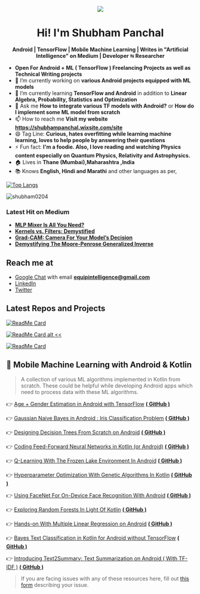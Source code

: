 
<p align="center">
  
  <img src="https://github.com/shubham0204/shubham0204/blob/master/banner_image.jpg?raw=true"/>

</p>

<h1 align="center">Hi! I'm Shubham Panchal</h1>

<p align="center">
<b>Android | TensorFlow | Mobile Machine Learning | Writes in "Artificial Intelligence" on Medium | Developer ⮀ Researcher</b>
</p>

- **Open For Android + ML ( TensorFlow ) Freelancing Projects as well as Technical Writing projects**
- 🔭 I’m currently working on **various Android projects equipped with ML models**
- 🌱 I’m currently learning **TensorFlow and Android** in addition to **Linear Algebra, Probability, Statistics and Optimization**
- 💬 Ask me **How to integrate various TF models with Android?** or **How do I implement some ML model from scratch**
- 📫 How to reach me **Visit my website https://shubhampanchal.wixsite.com/site**
- 😄 Tag Line: **Curious, hates overfitting while learning machine learning, loves to help people by answering their questions**
- ⚡ Fun fact: **I'm a foodie. Also, I love reading and watching Physics content especially on Quantum Physics, Relativity and Astrophysics.**
- 🏠 Lives in **Thane (Mumbai),Maharashtra ,India**
- 📚 Knows **English, Hindi and Marathi** and other languages as per,

[![Top Langs](https://github-readme-stats.vercel.app/api/top-langs/?username=shubham0204&layout=compact)](https://github.com/anuraghazra/github-readme-stats)

<p align="left"><img src="https://komarev.com/ghpvc/?username=shubham0204&label=Profile%20views&color=0e75b6&style=flat"
                     alt="shubham0204"/></p>

### Latest Hit on Medium

- [**MLP Mixer Is All You Need?**](https://towardsdatascience.com/mlp-mixer-is-all-you-need-20dbc7587fe4)
- [**Kernels vs. Filters: Demystified**](https://pub.towardsai.net/kernels-vs-filters-demystified-1fd594e1c38d)
- [**Grad-CAM: Camera For Your Model’s Decision**](https://towardsdatascience.com/grad-cam-camera-for-your-models-decision-1ef69aae8fe7)
- [**Demystifying The Moore-Penrose Generalized Inverse**](https://www.cantorsparadise.com/demystifying-the-moore-penrose-generalized-inverse-a1b989a1dd49)

## Reach me at

- [Google Chat](https://mail.google.com/chat) with email **equipintelligence@gmail.com**
- [LinkedIn](https://www.linkedin.com/in/shubham-panchal-82ba92160/)
- [Twitter](https://twitter.com/im_mobileML_dev)

## Latest Repos and Projects 

[![ReadMe Card](https://github-readme-stats.vercel.app/api/pin/?username=shubham0204&repo=Age-Gender_Estimation_TF-Android)](https://github.com/anuraghazra/github-readme-stats)

[![ReadMe Card alt <<](https://github-readme-stats.vercel.app/api/pin/?username=shubham0204&repo=QLearning_With_FrozenLakeEnv_Android)](https://github.com/anuraghazra/github-readme-stats)

[![ReadMe Card](https://github-readme-stats.vercel.app/api/pin/?username=shubham0204&repo=FaceRecognition_With_FaceNet_Android)](https://github.com/anuraghazra/github-readme-stats)

## 📱 Mobile Machine Learning with Android & Kotlin

> A collection of various ML algorithms implemented in Kotlin from scratch. These could be helpful while developing Android apps which need to process data with these ML algorithms.

👉 [Age + Gender Estimation in Android with TensorFlow](https://towardsdatascience.com/detecting-age-and-gender-with-tf-lite-on-android-33997eed6c25) **[  ( GitHub ) ](https://github.com/shubham0204/Age-Gender_Estimation_TF-Android)**

👉 [Gaussian Naive Bayes in Android : Iris Classification Problem](https://heartbeat.fritz.ai/implementing-the-gaussian-naive-bayes-classifier-in-android-67746b69d1b1) **[  ( GitHub ) ](https://github.com/shubham0204/GaussianNaiveBayes_Android_App)**

👉  [Designing Decision Trees From Scratch on Android](https://becominghuman.ai/designing-decision-trees-from-scratch-on-android-68bf7ee0d01a) **[  ( GitHub ) ](https://github.com/shubham0204/Decision_Tree_On_Android/tree/master/decision_trees_kotlin)**
 
👉  [Coding Feed-Forward Neural Networks in Kotlin (or Android)](https://heartbeat.fritz.ai/coding-feed-foward-neural-networks-in-kotlin-or-android-b93efd47538f) **[  ( GitHub ) ]()**

👉  [Q-Learning With The Frozen Lake Environment In Android](https://heartbeat.fritz.ai/q-learning-with-the-frozen-lake-environment-in-android-937cf48dcc52) **[  ( GitHub ) ](https://github.com/shubham0204/QLearning_With_FrozenLakeEnv_Android)**

👉  [Hyperparameter Optimization With Genetic Algorithms In Kotlin](https://heartbeat.fritz.ai/hyperparameter-optimization-with-genetic-algorithms-in-kotlin-75e9c5a1e5ab) **[  ( GitHub ) ](https://github.com/shubham0204/NN_GeneticAlgo_Optimization_Kotlin)**

👉  [Using FaceNet For On-Device Face Recognition With Android](https://towardsdatascience.com/using-facenet-for-on-device-face-recognition-with-android-f84e36e19761) **[  ( GitHub ) ](https://github.com/shubham0204/FaceRecognition_With_FaceNet_Android)**
 
👉  [Exploring Random Forests In Light Of Kotlin](https://heartbeat.fritz.ai/exploring-random-forests-in-the-light-of-kotlin-250210793248) **[  ( GitHub ) ](https://github.com/shubham0204/Decision_Tree_On_Android/tree/master/random_forests_kotlin)**

👉  [Hands-on With Multiple Linear Regression on Android](https://becominghuman.ai/hands-on-with-multiple-linear-regression-on-android-723a29e4f690) **[  ( GitHub ) ](https://github.com/shubham0204/Linear_Regression_with_Kotlin_Android)**

👉  [Bayes Text Classification in Kotlin for Android without TensorFlow](https://towardsdatascience.com/bayes-text-classification-in-kotlin-for-android-without-tensorflow-d10f1247c23d) **[  ( GitHub ) ](https://github.com/shubham0204/Bayes_Text_Classifier_with_Kotlin)**

👉  [Introducing Text2Summary: Text Summarization on Android ( With TF-IDF )](https://towardsdatascience.com/spam-classification-in-android-with-tensorflow-lite-cde417e81260) **[  ( GitHub ) ](https://github.com/shubham0204/Text2Summary-Android)**

> If you are facing issues with any of these resources here, fill out [this form](https://forms.gle/6dbLZdmnBZjE99Bx5) describing your issue.
